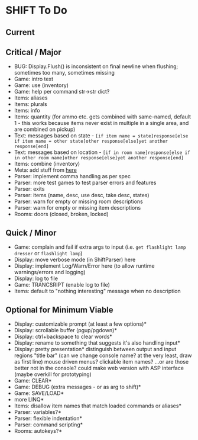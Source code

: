 # SHIFT To Do

## Current

## Critical / Major

- BUG: Display.Flush() is inconsistent on final newline when flushing; sometimes too many, sometimes missing
- Game: intro text
- Game: use (inventory)
- Game: help per command
    str->str dict?
- Items: aliases
- Items: plurals
- Items: info
- Items: quantity (for ammo etc. gets combined with same-named, default 1 - this works because items never exist in multiple in a single area, and are combined on pickup)
- Text: messages based on state
        - `[if item name = state]response[else if item name = other state]other response[else]yet another response[end]`
- Text: messages based on location
        - `[if in room name]response[else if in other room name]other response[else]yet another response[end]`
- Items: combine (inventory)
- Meta: add stuff from [here](https://github.com/RetroIndieJosh/shift/community)
- Parser: implement comma handling as per spec
- Parser: more test games to test parser errors and features
- Parser: exits
- Parser: items (name, desc, use desc, take desc, states)
- Parser: warn for empty or missing room descriptions
- Parser: warn for empty or missing item descriptions
- Rooms: doors (closed, broken, locked)

## Quick / Minor

- Game: complain and fail if extra args to input (i.e. `get flashlight lamp dresser` or `flashlight lamp`)
- Display: move verbose mode (in ShiftParser) here
- Display: implement Log/Warn/Error here (to allow runtime warnings/errors and logging)
- Display: log to file
- Game: TRANCSRIPT (enable log to file)
- Items: default to "nothing interesting" message when no description

## Optional for Minimum Viable

- Display: customizable prompt (at least a few options)*
- Display: scrollable buffer (pgup/pgdown)*
- Display: ctrl+backspace to clear words*
- Display: rename to something that suggests it's also handling input*
- Display: pretty presentation*
        distinguish between output and input regions
        "title bar" (can we change console name? at the very least, draw as first line)
        mouse driven menus?
        clickable item names?
        ...or are those better not in the console?
        could make web version with ASP interface (maybe overkill for prototyping)
- Game: CLEAR*
- Game: DEBUG (extra messages - or as arg to shift)*
- Game: SAVE/LOAD*
- more LINQ*
- Items: disallow item names that match loaded commands or aliases*
- Parser: variables?*
- Parser: flexible indentation*
- Parser: command scripting*
- Rooms: autokeys?*
